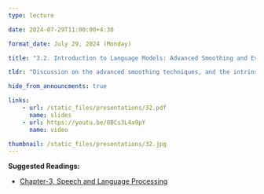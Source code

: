 ```yaml
---
type: lecture

date: 2024-07-29T11:00:00+4:30

format_date: July 29, 2024 (Monday)

title: "3.2. Introduction to Language Models: Advanced Smoothing and Evaluation"

tldr: "Discussion on the advanced smoothing techniques, and the intrinsic and extrinsic methods for evaluation of language models."

hide_from_announcments: true

links: 
    - url: /static_files/presentations/32.pdf
      name: slides
    - url: https://youtu.be/0BCs3L4a9pY
      name: video

thumbnail: /static_files/presentations/32.jpg
---
```


<!-- Other additional contents using markdown -->
**Suggested Readings:**
- [Chapter-3, Speech and Language Processing](https://web.stanford.edu/~jurafsky/slp3/3.pdf)

